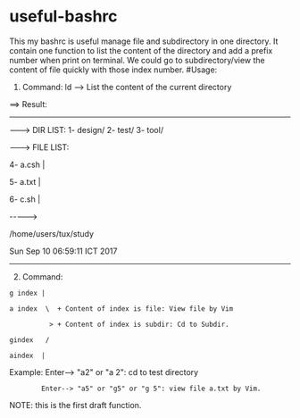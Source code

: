 # useful-bashrc
This my bashrc is useful manage file and subdirectory in one directory. It contain one function to list the content of the directory and add a prefix number when print on terminal. We could go to subdirectory/view the content of file quickly with those index number. 
#Usage:
  1. Command: ld --> List the content of the current directory 
  
  ==> Result: 
  
 -----------------------------------------------------------------------------------------------------------------------------------------
 ---> DIR LIST:
1- design/                                          2- test/                                            3- tool/         

---> FILE LIST:

4- a.csh                                           |

5- a.txt                                           |

6- c.sh                                            |

----->

/home/users/tux/study

Sun Sep 10 06:59:11 ICT 2017

-----------------------------------------------------------------------------------------------------------------------------------------
  2. Command:
  
    g index |
    
    a index  \  + Content of index is file: View file by Vim
    
              > + Content of index is subdir: Cd to Subdir.  
              
    gindex   /
    
    aindex  |
    
   Example: 
            Enter--> "a2" or "a 2": cd to test directory
   
            Enter--> "a5" or "g5" or "g 5": view file a.txt by Vim.
            
            
NOTE: this is the first draft function.
